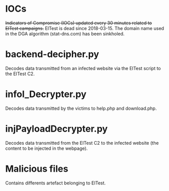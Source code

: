 # IOCs

<strike>Indicators of Compromise (IOCs) updated every 30 minutes related to EITest campaigns.</strike> EITest is dead since 2018-03-15. The domain name used in the DGA algorithm (stat-dns.com) has been sinkholed.

# backend-decipher.py

Decodes data transmitted from an infected website via the EITest script to the EITest C2.

# infol_Decrypter.py

Decodes data transmitted by the victims to help.php and download.php.

# injPayloadDecrypter.py

Decodes data transmitted from the EITest C2 to the infected website (the content to be injected in the webpage).

# Malicious files

Contains differents artefact belonging to EITest.

